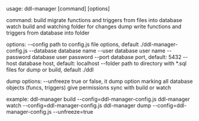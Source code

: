 usage:
    ddl-manager [command] [options]

command:
    build    migrate functions and triggers from files into database
    watch    build and watching folder for changes
    dump     write functions and triggers from database into folder

options:
    --config      path to config.js file options,  default ./ddl-manager-config.js
    --database    database name
    --user        database user name
    --password    database user password
    --port        database port,  default: 5432
    --host        database host,  default: localhost
    --folder      path to directory with *.sql files for dump or build,  default ./ddl

dump options:
    --unfreeze    true or false, 
                        it dump option marking all database objects (funcs, triggers)
                        give permissions sync with build or watch

example:
    ddl-manager build --config=ddl-manager-config.js
    ddl-manager watch --config=ddl-manager-config.js
    ddl-manager dump  --config=ddl-manager-config.js  --unfreeze=true